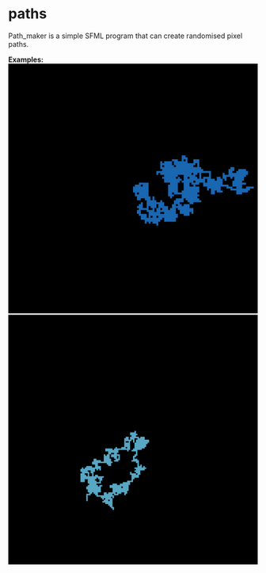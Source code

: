 # paths
Path_maker is a simple SFML program that can create randomised pixel paths.

**Examples:**
![Example](Path_maker/Examples/Path_00.png)
![Example](Path_maker/Examples/Path_07.png)
